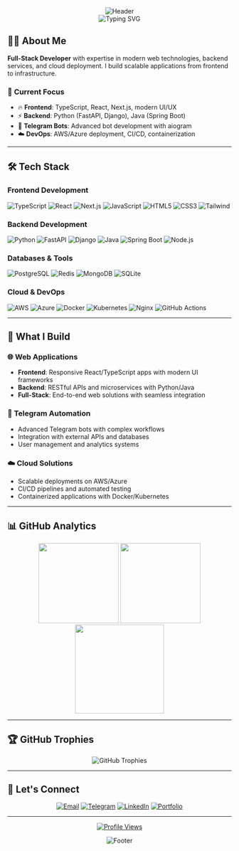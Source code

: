 <div align="center">
  <img src="https://capsule-render.vercel.app/api?type=waving&color=gradient&customColorList=6&height=140&section=header&text=Zondaxxx&fontSize=45&fontColor=fff&animation=fadeIn&fontAlignY=35" alt="Header"/>
</div>

<div align="center">
  <img src="https://readme-typing-svg.demolab.com?font=JetBrains+Mono&size=20&duration=3000&pause=1000&color=58A6FF&center=true&vCenter=true&width=500&lines=Full-Stack+Developer;Backend+%26+Frontend+Expert;TypeScript+%7C+React+%7C+Python+%7C+Java;Cloud+%26+DevOps+Enthusiast" alt="Typing SVG" />
</div>

## 👨‍💻 About Me

**Full-Stack Developer** with expertise in modern web technologies, backend services, and cloud deployment. I build scalable applications from frontend to infrastructure.

### 🎯 **Current Focus**
- 🔥 **Frontend**: TypeScript, React, Next.js, modern UI/UX
- ⚡ **Backend**: Python (FastAPI, Django), Java (Spring Boot)
- 🤖 **Telegram Bots**: Advanced bot development with aiogram
- ☁️ **DevOps**: AWS/Azure deployment, CI/CD, containerization

---

## 🛠️ **Tech Stack**

### **Frontend Development**
<div align="left">
  
![TypeScript](https://img.shields.io/badge/TypeScript-007ACC?style=for-the-badge&logo=typescript&logoColor=white)
![React](https://img.shields.io/badge/React-20232A?style=for-the-badge&logo=react&logoColor=61DAFB)
![Next.js](https://img.shields.io/badge/Next.js-000000?style=for-the-badge&logo=next.js&logoColor=white)
![JavaScript](https://img.shields.io/badge/JavaScript-F7DF1E?style=for-the-badge&logo=javascript&logoColor=black)
![HTML5](https://img.shields.io/badge/HTML5-E34F26?style=for-the-badge&logo=html5&logoColor=white)
![CSS3](https://img.shields.io/badge/CSS3-1572B6?style=for-the-badge&logo=css3&logoColor=white)
![Tailwind](https://img.shields.io/badge/Tailwind_CSS-38B2AC?style=for-the-badge&logo=tailwind-css&logoColor=white)

</div>

### **Backend Development**
<div align="left">
  
![Python](https://img.shields.io/badge/Python-3776AB?style=for-the-badge&logo=python&logoColor=white)
![FastAPI](https://img.shields.io/badge/FastAPI-009688?style=for-the-badge&logo=fastapi&logoColor=white)
![Django](https://img.shields.io/badge/Django-092E20?style=for-the-badge&logo=django&logoColor=white)
![Java](https://img.shields.io/badge/Java-ED8B00?style=for-the-badge&logo=java&logoColor=white)
![Spring Boot](https://img.shields.io/badge/Spring_Boot-6DB33F?style=for-the-badge&logo=spring-boot&logoColor=white)
![Node.js](https://img.shields.io/badge/Node.js-43853D?style=for-the-badge&logo=node.js&logoColor=white)

</div>

### **Databases & Tools**
<div align="left">
  
![PostgreSQL](https://img.shields.io/badge/PostgreSQL-316192?style=for-the-badge&logo=postgresql&logoColor=white)
![Redis](https://img.shields.io/badge/Redis-DC382D?style=for-the-badge&logo=redis&logoColor=white)
![MongoDB](https://img.shields.io/badge/MongoDB-4EA94B?style=for-the-badge&logo=mongodb&logoColor=white)
![SQLite](https://img.shields.io/badge/SQLite-07405E?style=for-the-badge&logo=sqlite&logoColor=white)

</div>

### **Cloud & DevOps**
<div align="left">
  
![AWS](https://img.shields.io/badge/AWS-FF9900?style=for-the-badge&logo=amazon-aws&logoColor=white)
![Azure](https://img.shields.io/badge/Microsoft_Azure-0078D4?style=for-the-badge&logo=microsoft-azure&logoColor=white)
![Docker](https://img.shields.io/badge/Docker-2496ED?style=for-the-badge&logo=docker&logoColor=white)
![Kubernetes](https://img.shields.io/badge/Kubernetes-326CE5?style=for-the-badge&logo=kubernetes&logoColor=white)
![Nginx](https://img.shields.io/badge/Nginx-009639?style=for-the-badge&logo=nginx&logoColor=white)
![GitHub Actions](https://img.shields.io/badge/GitHub_Actions-2088FF?style=for-the-badge&logo=github-actions&logoColor=white)

</div>

---

## 🚀 **What I Build**

### 🌐 **Web Applications**
- **Frontend**: Responsive React/TypeScript apps with modern UI frameworks
- **Backend**: RESTful APIs and microservices with Python/Java
- **Full-Stack**: End-to-end web solutions with seamless integration

### 🤖 **Telegram Automation**
- Advanced Telegram bots with complex workflows
- Integration with external APIs and databases
- User management and analytics systems

### ☁️ **Cloud Solutions**
- Scalable deployments on AWS/Azure
- CI/CD pipelines and automated testing
- Containerized applications with Docker/Kubernetes

---

## 📊 **GitHub Analytics**

<div align="center">
  <img src="https://github-readme-stats.vercel.app/api?username=zondaxxx&show_icons=true&theme=tokyonight&hide_border=true&bg_color=0D1117&title_color=58A6FF&icon_color=58A6FF&text_color=C9D1D9&border_radius=10" height="180"/>
  <img src="https://github-readme-streak-stats.herokuapp.com/?user=zondaxxx&theme=tokyonight&hide_border=true&background=0D1117&stroke=58A6FF&ring=58A6FF&fire=FF6B6B&currStreakLabel=58A6FF&border_radius=10" height="180"/>
</div>

<div align="center">
  <img src="https://github-readme-stats.vercel.app/api/top-langs/?username=zondaxxx&theme=tokyonight&hide_border=true&bg_color=0D1117&title_color=58A6FF&text_color=C9D1D9&layout=compact&border_radius=10&langs_count=8" height="200"/>
</div>

---

## 🏆 **GitHub Trophies**

<div align="center">
  <img src="https://github-profile-trophy.vercel.app/?username=zondaxxx&theme=tokyonight&no-frame=true&column=4&margin-w=15&margin-h=15" alt="GitHub Trophies"/>
</div>

---

## 🤝 **Let's Connect**

<div align="center">
  
[![Email](https://img.shields.io/badge/Email-D14836?style=for-the-badge&logo=gmail&logoColor=white)](mailto:zondaxxx1337@gmail.com)
[![Telegram](https://img.shields.io/badge/Telegram-2CA5E0?style=for-the-badge&logo=telegram&logoColor=white)](https://t.me/nyanzondaxxx)
[![LinkedIn](https://img.shields.io/badge/LinkedIn-0077B5?style=for-the-badge&logo=linkedin&logoColor=white)](#)
[![Portfolio](https://img.shields.io/badge/Portfolio-FF5722?style=for-the-badge&logo=todoist&logoColor=white)](#)

</div>

---

<div align="center">
  
[![Profile Views](https://visitcount.itsvg.in/api?id=zondaxxx&label=Profile%20Views&color=0e75b6&icon=5&pretty=true)](https://visitcount.itsvg.in)
  
</div>

<div align="center">
  <img src="https://capsule-render.vercel.app/api?type=waving&color=gradient&customColorList=6&height=100&section=footer&animation=fadeIn" alt="Footer"/>
</div>
